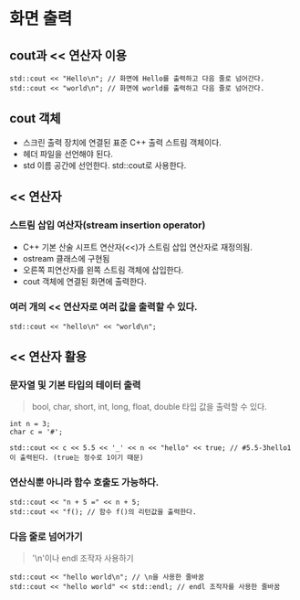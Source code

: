 # 화면 출력

## cout과 << 연산자 이용

    std::cout << "Hello\n"; // 화면에 Hello를 출력하고 다음 줄로 넘어간다.
    std::cout << "world\n"; // 화면에 world를 출력하고 다음 줄로 넘어간다.


## cout 객체

- 스크린 출력 장치에 연결된 표준 C++ 출력 스트림 객체이다.
- <iostream> 헤더 파일을 선언해야 된다.
- std 이름 공간에 선언한다. std::cout로 사용한다.


## << 연산자

### 스트림 삽입 여산자(stream insertion operator)

- C++ 기본 산술 시프트 연산자(<<)가 스트림 삽입 연산자로 재정의됨.
- ostream 클래스에 구현됨
- 오른쪽 피연산자를 왼쪽 스트림 객체에 삽입한다.
- cout 객체에 연결된 화면에 출력한다.


### 여러 개의 << 연산자로 여러 값을 출력할 수 있다.

    std::cout << "hello\n" << "world\n";



## << 연산자 활용


### 문자열 및 기본 타입의 테이터 출력

> bool, char, short, int, long, float, double 타입 값을 출력할 수 있다.

    int n = 3;
    char c = '#';

    std::cout << c << 5.5 << '_' << n << "hello" << true; // #5.5-3hello1 이 출력된다. (true는 정수로 1이기 때문)


### 연산식뿐 아니라 함수 호출도 가능하다.

    std::cout << "n + 5 =" << n + 5;
    std::cout << "f(); // 함수 f()의 리턴값을 출력한다.


### 다음 줄로 넘어가기

> '\n'이나 endl 조작자 사용하기

    std::cout << "hello world\n"; // \n을 사용한 줄바꿈
    std::cout << "hello world" << std::endl; // endl 조작자를 사용한 줄바꿈
